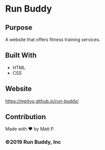 # Run Buddy

## Purpose
A website that offers fitness training services.

## Built With
* HTML
* CSS

## Website
https://mpityo.github.io/run-buddy/

## Contribution
Made with ❤️ by Matt P.

### ©️2019 Run Buddy, Inc
